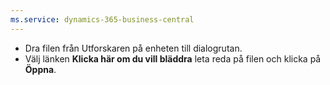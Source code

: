 ```yaml
---
ms.service: dynamics-365-business-central
---
```

- Dra filen från Utforskaren på enheten till dialogrutan.
- Välj länken **Klicka här om du vill bläddra** leta reda på filen och klicka på **Öppna**.